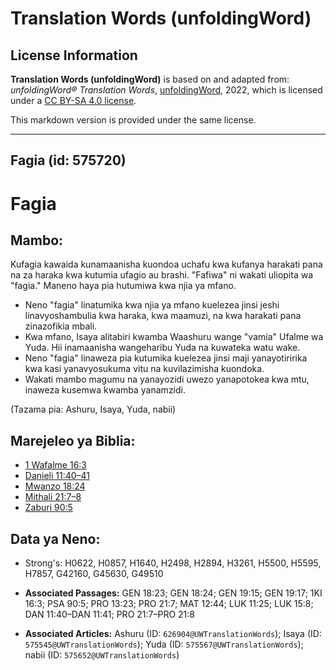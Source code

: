 # Translation Words (unfoldingWord)

## License Information

**Translation Words (unfoldingWord)** is based on and adapted from: _unfoldingWord® Translation Words_, [unfoldingWord](https://unfoldingword.org/utw), 2022, which is licensed under a [CC BY-SA 4.0 license](https://creativecommons.org/licenses/by-sa/4.0/legalcode.en).

This markdown version is provided under the same license.



--------------------------------

## Fagia (id: 575720)

Fagia
=====

Mambo:
------

Kufagia kawaida kunamaanisha kuondoa uchafu kwa kufanya harakati pana na za haraka kwa kutumia ufagio au brashi. "Fafiwa" ni wakati uliopita wa "fagia." Maneno haya pia hutumiwa kwa njia ya mfano.

* Neno "fagia" linatumika kwa njia ya mfano kuelezea jinsi jeshi linavyoshambulia kwa haraka, kwa maamuzi, na kwa harakati pana zinazofikia mbali.
* Kwa mfano, Isaya alitabiri kwamba Waashuru wange "vamia" Ufalme wa Yuda. Hii inamaanisha wangeharibu Yuda na kuwateka watu wake.
* Neno "fagia" linaweza pia kutumika kuelezea jinsi maji yanayotiririka kwa kasi yanavyosukuma vitu na kuvilazimisha kuondoka.
* Wakati mambo magumu na yanayozidi uwezo yanapotokea kwa mtu, inaweza kusemwa kwamba yanamzidi.

(Tazama pia: Ashuru, Isaya, Yuda, nabii)

Marejeleo ya Biblia:
--------------------

* [1 Wafalme 16:3](https://ref.ly/1Kgs16:3)
* [Danieli 11:40–41](https://ref.ly/Dan11:40-Dan11:41)
* [Mwanzo 18:24](https://ref.ly/Gen18:24)
* [Mithali 21:7–8](https://ref.ly/Prov21:7-Prov21:8)
* [Zaburi 90:5](https://ref.ly/Ps90:5)

Data ya Neno:
-------------

* Strong's: H0622, H0857, H1640, H2498, H2894, H3261, H5500, H5595, H7857, G42160, G45630, G49510

* **Associated Passages:** GEN 18:23; GEN 18:24; GEN 19:15; GEN 19:17; 1KI 16:3; PSA 90:5; PRO 13:23; PRO 21:7; MAT 12:44; LUK 11:25; LUK 15:8; DAN 11:40–DAN 11:41; PRO 21:7–PRO 21:8
* **Associated Articles:** Ashuru (ID: `626904@UWTranslationWords`); Isaya (ID: `575545@UWTranslationWords`); Yuda (ID: `575567@UWTranslationWords`); nabii (ID: `575652@UWTranslationWords`)


